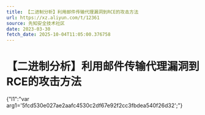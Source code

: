 ```yaml
---
title: 【二进制分析】利用邮件传输代理漏洞到RCE的攻击方法
url: https://xz.aliyun.com/t/12361
source: 先知安全技术社区
date: 2023-03-30
fetch_date: 2025-10-04T11:05:00.376758
---
```


# 【二进制分析】利用邮件传输代理漏洞到RCE的攻击方法

{"l1":"var arg1='5fcd530e027ae2aafc4530c2df67e92f2cc3fbdea540f26d32';"}